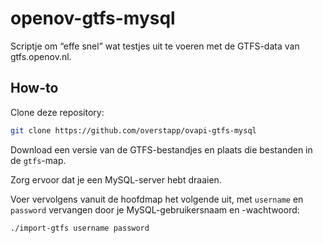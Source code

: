 # openov-gtfs-mysql

Scriptje om “effe snel” wat testjes uit te voeren met de GTFS-data van gtfs.openov.nl.

## How-to

Clone deze repository:

```bash
git clone https://github.com/overstapp/ovapi-gtfs-mysql
```

Download een versie van de GTFS-bestandjes en plaats die bestanden in de `gtfs`-map.

Zorg ervoor dat je een MySQL-server hebt draaien.

Voer vervolgens vanuit de hoofdmap het volgende uit, met `username` en `password` vervangen door je MySQL-gebruikersnaam en -wachtwoord:

```bash
./import-gtfs username password
```

